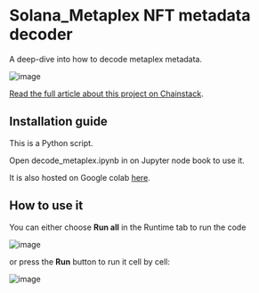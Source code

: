 # Solana_Metaplex NFT metadata decoder

A deep-dive into how to decode metaplex metadata.

![image](https://chainstack.com/wp-content/uploads/2022/06/Solana-metaplex-2048x1084.png)

[Read the full article about this project on Chainstack](https://chainstack.com/the-mystery-of-solana-metaplex-nft-metadata-encoding/).

## Installation guide

This is a Python script.

Open decode_metaplex.ipynb in on Jupyter node book to use it.

It is also hosted on Google colab [here](https://colab.research.google.com/drive/1NtT-xUL0XPtm4BQI9A7o6V7PvYtBnnlC?usp=sharing).

## How to use it

You can either choose **Run all** in the Runtime tab to run the code 

![image](https://chainstack.com/wp-content/uploads/2022/06/image-35-1024x461.png)

or press the **Run** button to run it cell by cell:

![image](https://chainstack.com/wp-content/uploads/2022/06/image-36-768x553.png)
